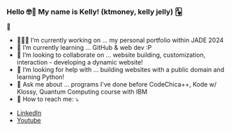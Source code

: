 ### Hello 🤓👋 My name is Kelly! (ktmoney, kelly jelly) 🂱


<!-- **superrrk/superrrk** is a ✨ _special_ ✨ repository because its `README.md` (this file) appears on your GitHub profile.

Here are some ideas to get you started:

-->
🌷
<br>
- 👩🏻‍💻 I’m currently working on ... my personal portfolio within JADE 2024 
- 🌱 I’m currently learning ... GitHub & web dev :P
- 👯 I’m looking to collaborate on ... website building, customization, interaction - developing a dynamic website!
- 🤔 I’m looking for help with ... building websites with a public domain and learning Python!
- 💬 Ask me about ... programs I've done before CodeChica++, Kode w/ Klossy, Quantum Computing course with IBM
- 💌 How to reach me: ⤵️
<ul><li><a href="https://www.linkedin.com/in/kellybtruong/" target="_blank">LinkedIn</a></li>
<li><a href="https://www.youtube.com/channel/UCn6vfFkcZA4UfGCHtR7iX2g" target="_blank">Youtube</a></li></ul>
<br>

